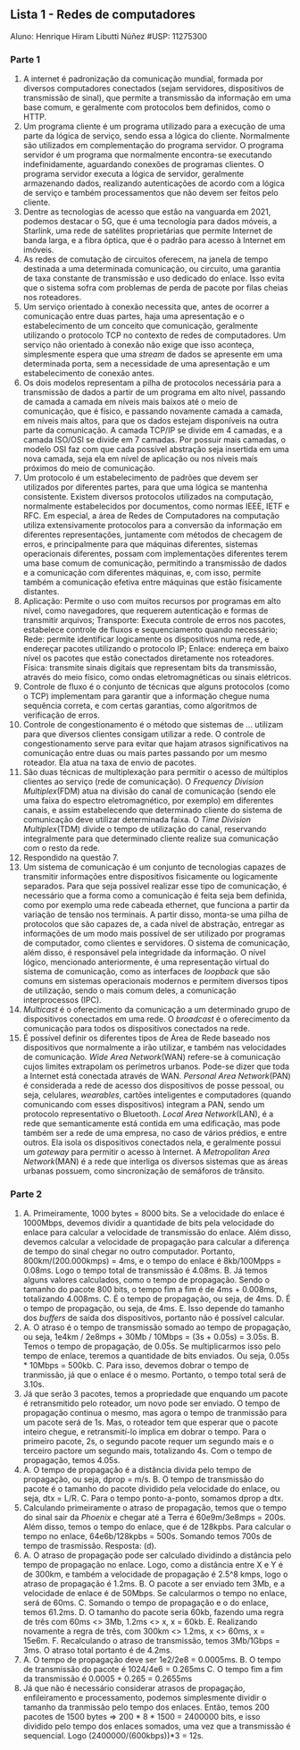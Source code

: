 ## Lista 1 - Redes de computadores

Aluno: Henrique Hiram Libutti Núñez
\#USP: 11275300

### Parte 1

1. A internet é padronização da comunicação mundial, formada por diversos
   computadores conectados (sejam servidores, dispositivos de transmissão de
sinal), que permite a transmissão da informação em uma base comum, e geralmente
com protocolos bem definidos, como o HTTP.
2. Um programa cliente é um programa utilizado para a execução de uma parte da
   lógica de serviço, sendo essa a lógica do cliente. Normalmente são utilizados
em complementação do programa servidor. O programa servidor é um programa que
normalmente encontra-se executando indefinidamente, aguardando conexões de
programas clientes. O programa servidor executa a lógica de servidor, geralmente
armazenando dados, realizando autenticações de acordo com a lógica de serviço e
também processamentos que não devem ser feitos pelo cliente.
3. Dentre as tecnologias de acesso que estão na vanguarda em 2021, podemos
   destacar o 5G, que é uma tecnologia para dados móveis, a Starlink, uma rede
de satélites proprietárias que permite Internet de banda larga, e a fibra
óptica, que é o padrão para acesso à Internet em imóveis.
4. As redes de comutação de circuitos oferecem, na janela de tempo destinada a
   uma determinada comunicação, ou circuito, uma garantia de taxa constante de
transmissão e uso dedicado do enlace. Isso evita que o sistema sofra com
problemas de perda de pacote por filas cheias nos roteadores.
5. Um serviço orientado à conexão necessita que, antes de ocorrer a comunicação
   entre duas partes, haja uma apresentação e o estabelecimento de um conceito
que comunicação, geralmente utilizando o protocolo TCP no contexto de redes de
computadores. Um serviço não orientado à conexão não exige que isso aconteça,
simplesmente espera que uma _stream_ de dados se apresente em uma determinada
porta, sem a necessidade de uma apresentação e um estabelecimento de conexão
antes.
6. Os dois modelos representam a pilha de protocolos necessária para a
   transmissão de dados a partir de um programa em alto nível, passando de
camada a camada em níveis mais baixos até o meio de comunicação, que é físico, e
passando novamente camada a camada, em níveis mais altos, para que os dados
estejam disponíveis na outra parte da comunicação. A camada TCP/IP se divide em
4 camadas, e a camada ISO/OSI se divide em 7 camadas. Por possuir mais camadas,
o modelo OSI faz com que cada possível abstração seja insertida em uma nova
camada, seja ela em nível de aplicação ou nos níveis mais próximos do meio de
comunicação.
7. Um protocolo é um estabelecimento de padrões que devem ser utilizados por
   diferentes partes, para que uma lógica se mantenha consistente. Existem
diversos protocolos utilizados na computação, normalmente estabelecidos por
documentos, como normas IEEE, IETF e RFC. Em especial, a área de Redes de
Computadores na computação utiliza extensivamente protocolos para a conversão da
informação em diferentes representações, juntamente com métodos de checagem de
erros, e principalmente para que máquinas diferentes, sistemas operacionais
diferentes, possam com implementações diferentes terem uma base comum de
comunicação, permitindo a transmissão de dados e a comunicação com diferentes
máquinas, e, com isso, permite também a comunicação efetiva entre máquinas que
estão fisicamente distantes.
8. Aplicação: Permite o uso com muitos recursos por programas em alto nível,
   como navegadores, que requerem autenticação e formas de transmitir arquivos;
Transporte: Executa controle de erros nos pacotes, estabelece controle de fluxos
e sequenciamento quando necessário; Rede: permite identificar logicamente os
dispositivos numa rede, e endereçar pacotes utilizando o protocolo IP; Enlace:
endereça em baixo nível os pacotes que estão conectados diretamente nos
roteadores. Física: transmite sinais digitais que representam bits da
transmissão, através do meio físico, como ondas eletromagnéticas ou sinais
elétricos.
9. Controle de fluxo é o conjunto de técnicas que alguns protocolos (como o TCP)
   implementam para garantir que a informação chegue numa sequência correta, e
com certas garantias, como algoritmos de verificação de erros.
10. Controle de congestionamento é o método que sistemas de ... utilizam para
    que diversos clientes consigam utilizar a rede. O controle de
congestionamento serve para evitar que hajam atrasos significativos na
comunicação entre duas ou mais partes passando por um mesmo roteador. Ela atua
na taxa de envio de pacotes.
11. São duas técnicas de multiplexação para permitir o acesso de múltiplos
    clientes ao serviço (rede de comunicação). O _Frequency Division
Multiplex_(FDM) atua na divisão do canal de comunicação (sendo ele uma faixa do
espectro eletromagnético, por exemplo) em diferentes canais, e assim
estabelecendo que determinado cliente do sistema de comunicação deve utilizar
determinada faixa. O _Time Division Multiplex_(TDM) divide o tempo de utilização
do canal, reservando integralmente para que determinado cliente realize sua
comunicação com o resto da rede.
12. Respondido na questão 7.
13. Um sistema de comunicação é um conjunto de tecnologias capazes de transmitir
    informações entre dispositivos fisicamente ou logicamente separados. Para
que seja possível realizar esse tipo de comunicação, é necessário que a forma
como a comunicação é feita seja bem definida, como por exemplo uma rede cabeada
ethernet, que funciona a partir da variação de tensão nos terminais. A partir
disso, monta-se uma pilha de protocolos que são capazes de, a cada nível de
abstração, entregar as informações de um modo mais possível de ser utilizado por
programas de computador, como clientes e servidores. O sistema de comunicação,
além disso, é responsável pela integridade da informação. O nível lógico,
mencionado anteriormente, é uma representação virtual do sistema de comunicação,
como as interfaces de _loopback_ que são comuns em sistemas operacionais
modernos e permitem diversos tipos de utilização, sendo o mais comum deles, a
comunicação interprocessos (IPC).
14. _Multicast_ é o oferecimento da comunicação a um determinado grupo de
    dispositivos conectados em uma rede. O _broadcast_ é o oferecimento da
comunicação para todos os dispositivos conectados na rede.
15. É possível definir os diferentes tipos de Área de Rede baseado nos
    dispositivos que normalmente a irão utilizar, e também nas velocidades de
comunicação. _Wide Area Network_(WAN) refere-se à comunicação cujos limites
extrapolam os perímetros urbanos. Pode-se dizer que toda a Internet está
conectada através de WAN. _Personal Area Network_(PAN) é considerada a rede de
acesso dos dispositivos de posse pessoal, ou seja, celulares, _wearables_,
cartões inteligentes e computadores (quando comunicando com esses dispositivos)
integram a PAN, sendo um protocolo representativo o Bluetooth. _Local Area
Network_(LAN), é a rede que semanticamente está contida em uma edificação, mas
pode também ser a rede de uma empresa, no caso de vários prédios, e entre
outros. Ela isola os dispositivos conectados nela, e geralmente possui um
_gateway_ para permitir o acesso à Internet. A _Metropolitan Area Network_(MAN)
é a rede que interliga os diversos sistemas que as áreas urbanas possuem, como
sincronização de semáforos de trânsito.

### Parte 2

1.
	A.  Primeiramente, 1000 bytes = 8000 bits. Se a velocidade do enlace é
1000Mbps, devemos dividir a quantidade de bits pela velocidade do enlace para
calcular a velocidade de transmissão do enlace. Além disso, devemos calcular a
velocidade de propagação para calcular a diferença de tempo do sinal chegar no
outro computador. Portanto, 800km/(200.000kmps) = 4ms, e o tempo do enlace é
8kb/100Mpps = 0.08ms. Logo o tempo total de transmissão é 4.08ms.
	B.  Já temos alguns valores calculados, como o tempo de propagação. Sendo
o tamanho do pacote 800 bits, o tempo fim a fim é de 4ms + 0.008ms,
totalizando 4.008ms.
	C.  É o tempo de propagação, ou seja, de 4ms.
	D.  É o tempo de propagação, ou seja, de 4ms.
	E.  Isso depende do tamanho dos _buffers_ de saída dos dispositivos,
portanto não é possível calcular.
2.
	A.  O atraso é o tempo de transmissão somado ao tempo de propagação, ou
seja, 1e4km / 2e8mps + 30Mb / 10Mbps = (3s + 0.05s) = 3.05s.
	B. Temos o tempo de propagação, de 0.05s. Se multiplicarmos isso pelo
tempo de enlace, teremos a quantidade de bits enviados. Ou seja, 0.05s * 10Mbps =
500kb.
	C. Para isso, devemos dobrar o tempo de tranmissão, já que o enlace é o
mesmo. Portanto, o tempo total será de 3.10s.
3.  Já que serão 3 pacotes, temos a propriedade que enquando um pacote é
    retransmitido pelo roteador, um novo pode ser enviado. O tempo de propagação
continua o mesmo, mas agora o tempo de tranmissão para um pacote será de 1s.
Mas, o roteador tem que esperar que o pacote inteiro chegue, e retransmití-lo
implica em dobrar o tempo. Para o primeiro pacote, 2s, o segundo pacote requer
um segundo mais e o terceiro pactore um segundo mais, totalizando 4s. Com o
tempo de propagação, temos 4.05s.
4.
	A.  O tempo de propagação é a distância divida pelo tempo de propagação,
ou seja, dprop = m/s.
	B.  O tempo de transmissão do pacote é o tamanho do pacote dividido pela
velocidade do enlace, ou seja, dtx = L/R.
	C. Para o tempo ponto-a-ponto, somamos dprop a dtx.
5. Calculando primeiramente o atraso de propagação, temos que o tempo do sinal
   sair da _Phoenix_ e chegar até a Terra é 60e9m/3e8mps = 200s. Além disso,
temos o tempo do enlace, que é de 128kpbs. Para calcular o tempo no enlace,
64e6b/128kpbs = 500s. Somando temos 700s de tempo de trasmissão. Resposta: (d).
6.
	A.  O atraso de propagação pode ser calculado dividindo a distância pelo
tempo de propagação no enlace. Logo, como a distância entre X e Y é de 300km, e
também a velocidade de propagação é 2.5^8 kmps, logo o atraso de propagação é
1.2ms.
	B.  O pacote a ser enviado tem 3Mb, e a velocidade de enlace é de
50Mbps. Se calcularmos o tempo no enlace, será de 60ms.
	C.  Somando o tempo de propagação e o do enlace, temos 61.2ms.
	D.  O tamanho do pacote seria 60kb, fazendo uma regra de três com 60ms
<> 3Mb, 1.2ms <> x, x = 60kb.
	E.  Realizando novamente a regra de três, com 300km <> 1.2ms, x <> 60ms,
x = 15e6m.
	F.  Recalculando o atraso de transmissão, temos 3Mb/1Gbps = 3ms. O
atraso total portanto é de 4.2ms.
7.
	A.  O tempo de propagação deve ser 1e2/2e8 = 0.0005ms.
	B.  O tempo de transmissão do pacote é 1024/4e6 = 0.265ms
	C.  O tempo fim a fim da transmissão é 0.0005 + 0.265 = 0.2655ms
8. Já que não é necessário considerar atrasos de propagação, enfileiramento e
   processamento, podemos simplesmente dividir o tamanho da tranmissão pelo
   tempo dos enlaces. Então, temos 200 pacotes de 1500 bytes => 200 * 8 * 1500 =
   2400000 bits, e isso dividido pelo tempo dos enlaces somados, uma vez que a
   transmissão é sequencial. Logo (2400000/(600kbps))\*3 = 12s.

